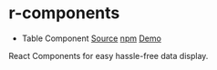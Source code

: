 # r-components

* Table Component [Source](https://github.com/Kolhar730/r-components/tree/master/r-component-tables) [npm](https://www.npmjs.com/package/r-component-tables) [Demo](https://codesandbox.io/s/lx7xy26y1q)

React Components for easy hassle-free data display.